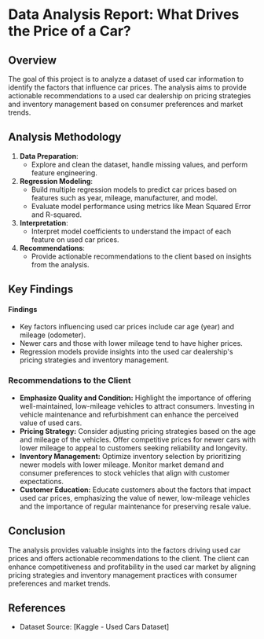 # Data Analysis Report: What Drives the Price of a Car?

## Overview
The goal of this project is to analyze a dataset of used car information to identify the factors that influence car prices. 
The analysis aims to provide actionable recommendations to a used car dealership on pricing strategies and inventory management based on consumer preferences and market trends.

## Analysis Methodology
1. **Data Preparation**: 
   - Explore and clean the dataset, handle missing values, and perform feature engineering.
2. **Regression Modeling**:
   - Build multiple regression models to predict car prices based on features such as year, mileage, manufacturer, and model.
   - Evaluate model performance using metrics like Mean Squared Error and R-squared.
3. **Interpretation**:
   - Interpret model coefficients to understand the impact of each feature on used car prices.
4. **Recommendations**:
   - Provide actionable recommendations to the client based on insights from the analysis.

## Key Findings
#### Findings
- Key factors influencing used car prices include car age (year) and mileage (odometer).
- Newer cars and those with lower mileage tend to have higher prices.
- Regression models provide insights into the used car dealership's pricing strategies and inventory management.

### Recommendations to the Client
- **Emphasize Quality and Condition:** Highlight the importance of offering well-maintained, low-mileage vehicles to attract consumers. Investing in vehicle maintenance and refurbishment can enhance the perceived value of used cars.
- **Pricing Strategy:** Consider adjusting pricing strategies based on the age and mileage of the vehicles. Offer competitive prices for newer cars with lower mileage to appeal to customers seeking reliability and longevity.
- **Inventory Management:** Optimize inventory selection by prioritizing newer models with lower mileage. Monitor market demand and consumer preferences to stock vehicles that align with customer expectations.
- **Customer Education:** Educate customers about the factors that impact used car prices, emphasizing the value of newer, low-mileage vehicles and the importance of regular maintenance for preserving resale value.

## Conclusion
The analysis provides valuable insights into the factors driving used car prices and offers actionable recommendations to the client. 
The client can enhance competitiveness and profitability in the used car market by aligning pricing strategies and inventory management practices with consumer preferences and market trends.

## References
- Dataset Source: [Kaggle - Used Cars Dataset]
